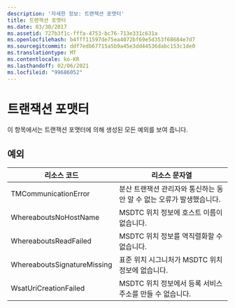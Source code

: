 ```yaml
---
description: '자세한 정보: 트랜잭션 포맷터'
title: 트랜잭션 포맷터
ms.date: 03/30/2017
ms.assetid: 727b3f1c-fffa-4753-bc76-713e331c631a
ms.openlocfilehash: b4fff11597de75ea4072bf69e5d353f68684e7d7
ms.sourcegitcommit: ddf7edb67715a5b9a45e3dd44536dabc153c1de0
ms.translationtype: MT
ms.contentlocale: ko-KR
ms.lasthandoff: 02/06/2021
ms.locfileid: "99686052"
---
```

# <a name="transaction-formatter"></a>트랜잭션 포맷터

이 항목에서는 트랜잭션 포맷터에 의해 생성된 모든 예외를 보여 줍니다.  
  
## <a name="exception"></a>예외  
  
|리소스 코드|리소스 문자열|  
|-------------------|---------------------|  
|TMCommunicationError|분산 트랜잭션 관리자와 통신하는 동안 알 수 없는 오류가 발생했습니다.|  
|WhereaboutsNoHostName|MSDTC 위치 정보에 호스트 이름이 없습니다.|  
|WhereaboutsReadFailed|MSDTC 위치 정보를 역직렬화할 수 없습니다.|  
|WhereaboutsSignatureMissing|표준 위치 시그니처가 MSDTC 위치 정보에 없습니다.|  
|WsatUriCreationFailed|MSDTC 위치 정보에서 등록 서비스 주소를 만들 수 없습니다.|
